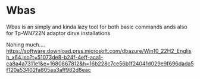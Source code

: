 # Wbas
Wbas is an simply and kinda lazy tool for both basic commands ands also for Tp-WN722N adaptor dirve installations 

Nohing much....
https://software.download.prss.microsoft.com/dbazure/Win10_22H2_English_x64.iso?t=51073de8-b24f-4eff-aca1-ca8a4a7311e1&e=1680867812&h=16b228c7ce56b1f24041d029e9f696dada5f120a53402fa805aa3aff982d8eac
